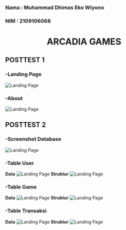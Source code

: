 ### Nama : Muhammad Dhimas Eko Wiyono
### NIM  : 2109106068


<h1 align="center">ARCADIA GAMES</h1>

## **POSTTEST 1**

### -Landing Page
![Landing Page](https://drive.google.com/uc?export=view&id=19ixEJYNXrw0ixAgCzulALT1USTO89h3P)

### -About
![Landing Page](https://drive.google.com/uc?export=view&id=18lgDbD2AQ7nj0TfPxbzGKzfBzhWcGmQV)

## **POSTTEST 2**

### -Screenshot Database
![Landing Page](https://drive.google.com/uc?export=view&id=1TlgG0xdwAjCrmh1JNwBUAfb_EL86B_4B)

### -Table User
**Data**
![Landing Page](https://drive.google.com/uc?export=view&id=1CqItrDcVgT8TfpceMVNcKY9cTGz_qr2q)
**Struktur**
![Landing Page](https://drive.google.com/uc?export=view&id=1MrtpUDAVdjs39bLlEn80RYoAye9ZQWqY)

### -Table Game
**Data**
![Landing Page](https://drive.google.com/uc?export=view&id=1BLwHqeRYXd_nx8u78b0Hue5EWWikpEns)
**Struktur**
![Landing Page](https://drive.google.com/uc?export=view&id=1U_FuOwjQML5f2gCIhTNxrshh7WEsWTt9)

### -Table Transaksi
**Data**
![Landing Page](https://drive.google.com/uc?export=view&id=1Qe4zuXTVMdSLuj3u71eArvb5d74vjHnw)
**Struktur**
![Landing Page](https://drive.google.com/uc?export=view&id=)

